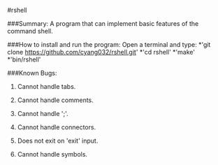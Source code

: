 #rshell

###Summary:
A program that can implement basic features of the command shell.

###How to install and run the program:
Open a terminal and type:
*'git clone https://github.com/cyang032/rshell.git'
*'cd rshell'
*'make'
*'bin/rshell'

###Known Bugs:
1. Cannot handle tabs.
2. Cannot handle comments.
3. Cannot handle ';'.
4. Cannot handle connectors.
5. Does not exit on 'exit' input.
 
6. Cannot handle symbols.
